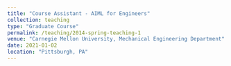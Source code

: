```yaml
---
title: "Course Assistant - AIML for Engineers"
collection: teaching
type: "Graduate Course"
permalink: /teaching/2014-spring-teaching-1
venue: "Carnegie Mellon University, Mechanical Engineering Department"
date: 2021-01-02
location: "Pittsburgh, PA"
---
```


<!-- This is an item in your portfolio. It can be have images or nice text. If you name the file .md, it will be parsed as markdown. If you name the file .html, it will be parsed as HTML. -->